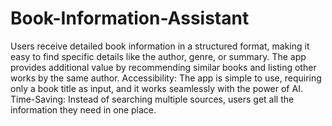 # Book-Information-Assistant 
Users receive detailed book information in a structured format, making it easy to find specific details like the author, genre, or summary.
The app provides additional value by recommending similar books and listing other works by the same author.
Accessibility: The app is simple to use, requiring only a book title as input, and it works seamlessly with the power of AI.
Time-Saving: Instead of searching multiple sources, users get all the information they need in one place.
